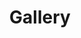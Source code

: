 ---
layout: gallery
title: Gallery
permalink: /gallery
gallery:
  - url: /assets/images/milkyway.png
    title: Milky Way Core
    desc: This is a description of the milky way photo.
  - url: /assets/images/image2.jpg
    title: Image 2
    desc: This is a description of image 2.
---